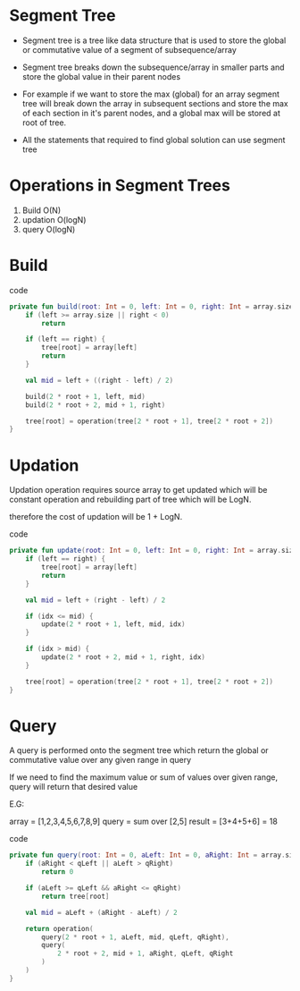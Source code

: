 # Segment Tree

- Segment tree is a tree like data structure that is used to store the global or commutative value of a segment of
  subsequence/array

- Segment tree breaks down the subsequence/array in smaller parts and store the global value in their parent nodes

- For example if we want to store the max (global) for an array segment tree will break down the array in subsequent
  sections and store the max of each section in it's parent nodes, and a global max will be stored at root of tree.

- All the statements that required to find global solution can use segment tree

# Operations in Segment Trees

1. Build O(N)
2. updation O(logN)
3. query O(logN)

# Build

code

```kotlin
private fun build(root: Int = 0, left: Int = 0, right: Int = array.size) {
    if (left >= array.size || right < 0)
        return

    if (left == right) {
        tree[root] = array[left]
        return
    }

    val mid = left + ((right - left) / 2)

    build(2 * root + 1, left, mid)
    build(2 * root + 2, mid + 1, right)

    tree[root] = operation(tree[2 * root + 1], tree[2 * root + 2])
}
```

# Updation

Updation operation requires source array to get updated which will be constant operation and rebuilding part of tree
which will be LogN.

therefore the cost of updation will be 1 + LogN.

code

```kotlin
private fun update(root: Int = 0, left: Int = 0, right: Int = array.size, idx: Int) {
    if (left == right) {
        tree[root] = array[left]
        return
    }

    val mid = left + (right - left) / 2

    if (idx <= mid) {
        update(2 * root + 1, left, mid, idx)
    }

    if (idx > mid) {
        update(2 * root + 2, mid + 1, right, idx)
    }

    tree[root] = operation(tree[2 * root + 1], tree[2 * root + 2])
}
```

# Query

A query is performed onto the segment tree which return the global or commutative value over any given range in query

If we need to find the maximum value or sum of values over given range, query will return that desired value

E.G:

array = [1,2,3,4,5,6,7,8,9]
query = sum over [2,5]
result = [3+4+5+6] = 18

code

```kotlin
private fun query(root: Int = 0, aLeft: Int = 0, aRight: Int = array.size, qLeft: Int, qRight: Int): Int {
    if (aRight < qLeft || aLeft > qRight)
        return 0

    if (aLeft >= qLeft && aRight <= qRight)
        return tree[root]

    val mid = aLeft + (aRight - aLeft) / 2

    return operation(
        query(2 * root + 1, aLeft, mid, qLeft, qRight),
        query(
            2 * root + 2, mid + 1, aRight, qLeft, qRight
        )
    )
}
```
